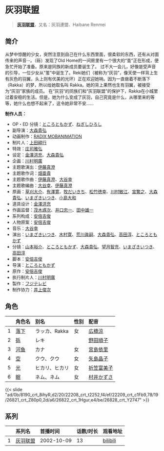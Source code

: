 # 灰羽联盟


> <u>**[灰羽联盟](https://bgm.tv/subject/893)**</u>，又名：灰羽連盟、Haibane Renmei

## 简介

从梦中惊醒的少女，突然注意到自己在什么东西里面，很柔软的东西，还有从对面传来的声音···。（砾）发现了Old Home的一间房里有一个很大的“茧”正在形成，便急忙开始了准备。原来是同族的新成员要诞生了。
过不大一会儿，好像是受声音的引导，一位少女从“茧”中诞生了。Reki她们（被称为“灰羽”，像天使一样背上生有灰色的羽翼，头上则有优美的光环）正在欢迎她呐。因为一直做着不断落下（Rakka）的梦，所以给她取名叫 Rakka。她的背上果然也生有羽翼，被接受为“灰羽”家族的成员。
在“灰羽”的同族们和“灰羽联盟”的保护下，Rakka在小城里过着安稳的生活。但是，她为什么变成了灰羽，自己究竟是什么，从哪里来的等等，她什么也想不起来了，这令她非常不安……

**制作人员：**
- OP・ED 分镜：[ところともかず](https://bgm.tv/person/700)、[ねぎしひろし](https://bgm.tv/person/403)
- 副导演：[大森貴弘](https://bgm.tv/person/654)
- 动画制作：[RADIX MOBANIMATION](https://bgm.tv/person/1564)
- 制片人：[上田耕行](https://bgm.tv/person/48713)
- 特效：[庄司雅弘](https://bgm.tv/person/19152)
- 设定：[金澤洪充](https://bgm.tv/person/3768)、[大森貴弘](https://bgm.tv/person/654)
- 企画：[川村明廣](https://bgm.tv/person/238)
- 主题歌演出：[伊藤真澄](https://bgm.tv/person/383)
- 主题歌作词：[畑亜貴](https://bgm.tv/person/7329)
- 主题歌作曲：[伊藤真澄](https://bgm.tv/person/383)、[大谷幸](https://bgm.tv/person/234)
- 主题歌编曲：[大谷幸](https://bgm.tv/person/234)、[伊藤真澄](https://bgm.tv/person/383)
- 原画：[草刈大介](https://bgm.tv/person/13336)、[有澤寛](https://bgm.tv/person/12559)、[牧だいきち](https://bgm.tv/person/33779)、[松竹徳幸](https://bgm.tv/person/2878)、[川村敏江](https://bgm.tv/person/3332)、[宮繁之](https://bgm.tv/person/1438)、[大森貴弘](https://bgm.tv/person/654)、[いまざきいつき](https://bgm.tv/person/2354)、[小島大和](https://bgm.tv/person/14525)
- 道具设计：[金澤洪充](https://bgm.tv/person/3768)
- 作画监督：[茂木琢次](https://bgm.tv/person/21669)、[井口忠一](https://bgm.tv/person/3000)、[田中雄一](https://bgm.tv/person/3611)
- 系列构成：[安倍吉俊](https://bgm.tv/person/203)
- 人物原案：[安倍吉俊](https://bgm.tv/person/203)
- 音乐：[大谷幸](https://bgm.tv/person/234)
- 演出：[いまざきいつき](https://bgm.tv/person/2354)、[木村寛](https://bgm.tv/person/13038)、[荒川眞嗣](https://bgm.tv/person/1798)、[大森貴弘](https://bgm.tv/person/654)、[高田淳](https://bgm.tv/person/1326)、[ところともかず](https://bgm.tv/person/700)
- 分镜：[山本裕介](https://bgm.tv/person/1716)、[ところともかず](https://bgm.tv/person/700)、[大森貴弘](https://bgm.tv/person/654)、[望月智充](https://bgm.tv/person/581)、[いまざきいつき](https://bgm.tv/person/2354)、[高田淳](https://bgm.tv/person/1326)
- 脚本：[安倍吉俊](https://bgm.tv/person/203)
- 导演：[ところともかず](https://bgm.tv/person/700)
- 原作：[安倍吉俊](https://bgm.tv/person/203)
- 执行制片人：[川村明廣](https://bgm.tv/person/238)
- 製作：[フジテレビ](https://bgm.tv/person/277)
- 制作协力：[井上俊次](https://bgm.tv/person/963)

## 角色

|     |   角色名   |   别名  | 性别 |  配音  |
|:--- |:------  |:----      |:---  |:--   |
| 1 | [落下](https://bgm.tv/character/8190) | ラッカ、Rakka | 女 | [広橋涼](https://bgm.tv/person/4165) |
| 2 | [砾](https://bgm.tv/character/22208) | レキ |  | [野田順子](https://bgm.tv/person/3905) |
| 3 | [河鱼](https://bgm.tv/character/22209) | カナ | 女 | [宮島依里](https://bgm.tv/person/5616) |
| 4 | [空](https://bgm.tv/character/26821) | クウ、クウ | 女 | [矢島晶子](https://bgm.tv/person/3829) |
| 5 | [光](https://bgm.tv/character/26822) | ヒカリ、ヒカリ | 女 | [折笠富美子](https://bgm.tv/person/4042) |
| 6 | [眠](https://bgm.tv/character/26828) | ネム、ネム | 女 | [村井かずさ](https://bgm.tv/person/5069) |

{{< slide "ad/0b/8190_crt_8ihyR,d2/20/22208_crt_t2252,f4/ef/22209_crt_c1Fb9,78/19/26821_crt_Z80p0,2d/a6/26822_crt_1Hgur,e4/be/26828_crt_Y2747" >}}

## 系列

|     |   系列名   |   首播时间  | 话数/时长  | 观看地址 |
|:---  |:------    |:----      |:---       |:---  |
| 1 |[灰羽联盟](https://bgm.tv/subject/893)| 2002-10-09 | 13 | [bilibili](https://www.bilibili.com/bangumi/play/ss2074)  |



